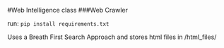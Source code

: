 #Web Intelligence class
###Web Crawler

run: `pip install requirements.txt`

Uses a Breath First Search Approach and stores html files in /html_files/


